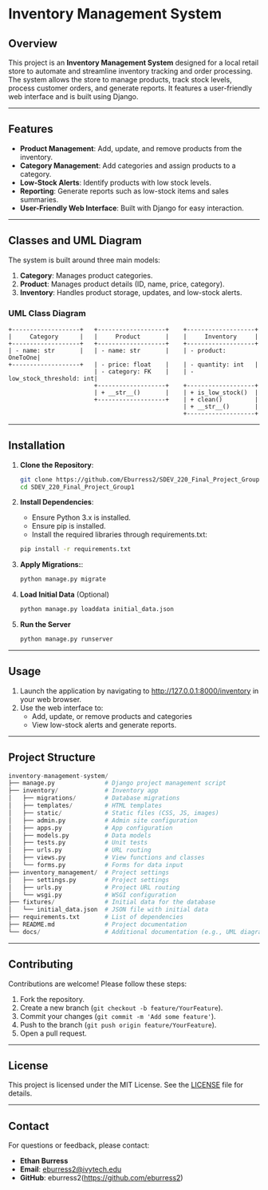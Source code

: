 # **Inventory Management System**

## **Overview**

This project is an **Inventory Management System** designed for a local retail store to automate and streamline inventory tracking and order processing. The system allows the store to manage products, track stock levels, process customer orders, and generate reports. It features a user-friendly web interface and is built using Django.

---

## **Features**

- **Product Management**: Add, update, and remove products from the inventory.
- **Category Management**: Add categories and assign products to a category.
- **Low-Stock Alerts**: Identify products with low stock levels.
- **Reporting**: Generate reports such as low-stock items and sales summaries.
- **User-Friendly Web Interface**: Built with Django for easy interaction.

---

## **Classes and UML Diagram**

The system is built around three main models:

1. **Category**: Manages product categories.
2. **Product**: Manages product details (ID, name, price, category).
3. **Inventory**: Handles product storage, updates, and low-stock alerts.

### **UML Class Diagram**

```
+-------------------+   +-------------------+    +-------------------+
|     Category      |   |     Product       |    |     Inventory     |
+-------------------+   +-------------------+    +-------------------+
| - name: str       |   | - name: str       |    | - product: OneToOne|
+-------------------+   | - price: float    |    | - quantity: int   |
                        | - category: FK    |    | - low_stock_threshold: int|
                        +-------------------+    +-------------------+
                        | + __str__()       |    | + is_low_stock()  |
                        +-------------------+    | + clean()         |
                                                 | + __str__()       |
                                                 +-------------------+
```

---

## **Installation**

1. **Clone the Repository**:

   ```bash
   git clone https://github.com/Eburress2/SDEV_220_Final_Project_Group1.git
   cd SDEV_220_Final_Project_Group1
   ```

2. **Install Dependencies**:
   - Ensure Python 3.x is installed.
   - Ensure pip is installed.
   - Install the required libraries through requirements.txt:

   ```cmd
   pip install -r requirements.txt
   ```

3. **Apply Migrations:**:

   ```py
   python manage.py migrate
   ```

4. **Load Initial Data** (Optional)

   ```py
   python manage.py loaddata initial_data.json
   ```

5. **Run the Server**

   ```py
   python manage.py runserver
   ```

---

## **Usage**

1. Launch the application by navigating to http://127.0.0.1:8000/inventory in your web browser.
2. Use the web interface to:
   - Add, update, or remove products and categories
   - View low-stock alerts and generate reports.

---

## **Project Structure**

```py
inventory-management-system/
├── manage.py              # Django project management script
├── inventory/             # Inventory app
│   ├── migrations/        # Database migrations
│   ├── templates/         # HTML templates
│   ├── static/            # Static files (CSS, JS, images)
│   ├── admin.py           # Admin site configuration
│   ├── apps.py            # App configuration
│   ├── models.py          # Data models
│   ├── tests.py           # Unit tests
│   ├── urls.py            # URL routing
│   ├── views.py           # View functions and classes
│   └── forms.py           # Forms for data input
├── inventory_management/  # Project settings
│   ├── settings.py        # Project settings
│   ├── urls.py            # Project URL routing
│   └── wsgi.py            # WSGI configuration
├── fixtures/              # Initial data for the database
│   └── initial_data.json  # JSON file with initial data
├── requirements.txt       # List of dependencies
├── README.md              # Project documentation
└── docs/                  # Additional documentation (e.g., UML diagram)
```

---

## **Contributing**
Contributions are welcome! Please follow these steps:
1. Fork the repository.
2. Create a new branch (`git checkout -b feature/YourFeature`).
3. Commit your changes (`git commit -m 'Add some feature'`).
4. Push to the branch (`git push origin feature/YourFeature`).
5. Open a pull request.

---

## **License**
This project is licensed under the MIT License. See the [LICENSE](LICENSE) file for details.

---

## **Contact**
For questions or feedback, please contact:
- **Ethan Burress**  
- **Email**: eburress2@ivytech.edu  
- **GitHub**: eburress2(https://github.com/eburress2)

